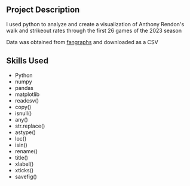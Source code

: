 ## Project Description
I used python to analyze and create a visualization of Anthony Rendon's walk and strikeout rates through the first 26 games of the 2023 season

Data was obtained from [fangraphs](https://www.fangraphs.com/players/anthony-rendon/12861/splits?position=3B&season=2023) and downloaded as a CSV

## Skills Used
* Python
* numpy
* pandas
* matplotlib
* readcsv()
* copy()
* isnull()
* any()
* str.replace()
* astype()
* loc()
* isin()
* rename()
* title()
* xlabel()
* xticks()
* savefig()
